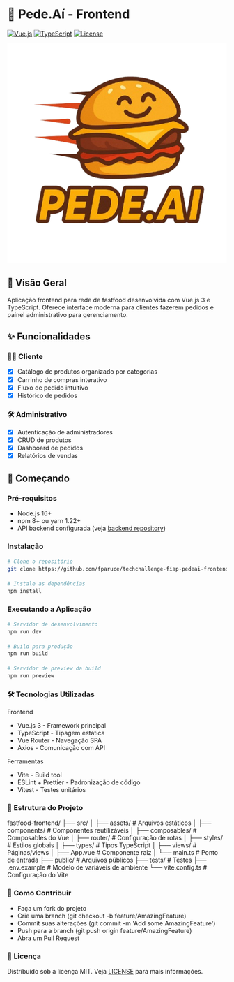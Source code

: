 # 🍔 Pede.Aí - Frontend

[![Vue.js](https://img.shields.io/badge/Vue.js-3.x-4FC08D?logo=vuedotjs)](https://vuejs.org/)
[![TypeScript](https://img.shields.io/badge/TypeScript-4.x-3178C6?logo=typescript)](https://www.typescriptlang.org/)
[![License](https://img.shields.io/badge/license-MIT-blue.svg)](LICENSE)

<div align="center">
  <img src="public/pedeai-logo.png" alt="PedeAi Logo" width="800">
</div>

## 📌 Visão Geral

Aplicação frontend para rede de fastfood desenvolvida com Vue.js 3 e TypeScript. Oferece interface moderna para clientes fazerem pedidos e painel administrativo para gerenciamento.

## ✨ Funcionalidades

### 🧑‍💻 Cliente
- [x] Catálogo de produtos organizado por categorias
- [x] Carrinho de compras interativo
- [x] Fluxo de pedido intuitivo
- [x] Histórico de pedidos

### 🛠️ Administrativo
- [x] Autenticação de administradores
- [x] CRUD de produtos
- [x] Dashboard de pedidos
- [x] Relatórios de vendas

## 🚀 Começando

### Pré-requisitos
- Node.js 16+
- npm 8+ ou yarn 1.22+
- API backend configurada (veja [backend repository](https://github.com/rhazevedodev/techchallenge-fiap-pedeai))

### Instalação
```bash
# Clone o repositório
git clone https://github.com/fparuce/techchallenge-fiap-pedeai-frontend-vue.git

# Instale as dependências
npm install
```
### Executando a Aplicação
```bash
# Servidor de desenvolvimento
npm run dev

# Build para produção
npm run build

# Servidor de preview da build
npm run preview
```

### 🛠️ Tecnologias Utilizadas
Frontend
- Vue.js 3 - Framework principal
- TypeScript - Tipagem estática
- Vue Router - Navegação SPA
- Axios - Comunicação com API

Ferramentas
- Vite - Build tool
- ESLint + Prettier - Padronização de código
- Vitest - Testes unitários

### 📂 Estrutura do Projeto
fastfood-frontend/
├── src/
│   ├── assets/           # Arquivos estáticos
│   ├── components/       # Componentes reutilizáveis
│   ├── composables/      # Composables do Vue
│   ├── router/           # Configuração de rotas
│   ├── styles/           # Estilos globais
│   ├── types/            # Tipos TypeScript
│   ├── views/            # Páginas/views
│   ├── App.vue           # Componente raiz
│   └── main.ts           # Ponto de entrada
├── public/               # Arquivos públicos
├── tests/                # Testes
├── .env.example          # Modelo de variáveis de ambiente
└── vite.config.ts        # Configuração do Vite

### 🤝 Como Contribuir
- Faça um fork do projeto
- Crie uma branch (git checkout -b feature/AmazingFeature)
- Commit suas alterações (git commit -m 'Add some AmazingFeature')
- Push para a branch (git push origin feature/AmazingFeature)
- Abra um Pull Request

### 📄 Licença
Distribuído sob a licença MIT. Veja [LICENSE](LICENSE) para mais informações.
